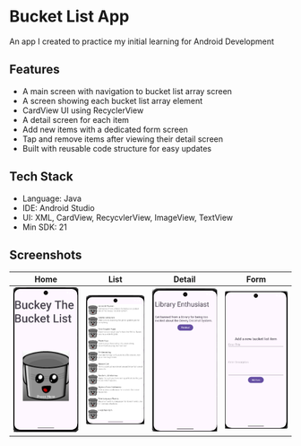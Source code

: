 # Bucket List App

An app I created to practice my initial learning for Android Development


## Features

- A main screen with navigation to bucket list array screen
- A screen showing each bucket list array element
- CardView UI using RecyclerView
- A detail screen for each item
- Add new items with a dedicated form screen
- Tap and remove items after viewing their detail screen
- Built with reusable code structure for easy updates

## Tech Stack
- Language: Java
- IDE: Android Studio
- UI: XML, CardView, RecycvlerView, ImageView, TextView
- Min SDK: 21

## Screenshots

| Home                                 | List | Detail | Form |
|--------------------------------------|------|--------|----------|
| ![Home Screen](screenshots/home.png) | ![Bucket List](screenshots/BL.png) | ![Details](screenshots/details.png) | ![Add Form](screenshots/add.png) |
